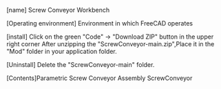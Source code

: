 [name] Screw Conveyor Workbench

[Operating environment] Environment in which FreeCAD operates

[install] Click on the green "Code" → "Download ZIP" button in the upper right corner
After unzipping  the "ScrewConveyor-main.zip",Place it in the "Mod" folder in your application folder.

[Uninstall] Delete the "ScrewConveyor-main" folder.

[Contents]Parametric Screw Conveyor Assembly
 ScrewConveyor
